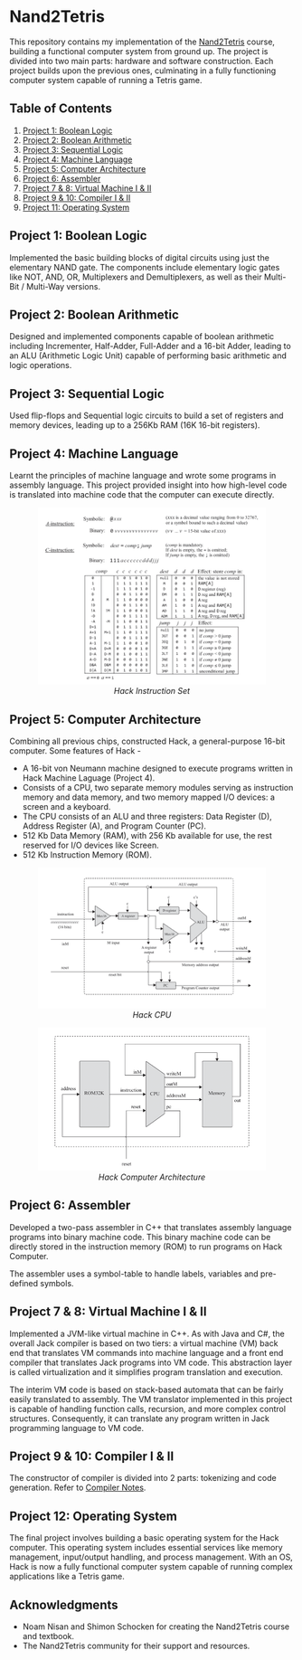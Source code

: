 # Nand2Tetris

This repository contains my implementation of the [Nand2Tetris](https://mitpress.mit.edu/9780262140874/) course, building a functional computer system from ground up. The project is divided into two main parts: hardware and software construction. Each project builds upon the previous ones, culminating in a fully functioning computer system capable of running a Tetris game.

## Table of Contents

1. [Project 1: Boolean Logic](#project-1-boolean-logic)
2. [Project 2: Boolean Arithmetic](#project-2-boolean-arithmetic)
3. [Project 3: Sequential Logic](#project-3-sequential-logic)
4. [Project 4: Machine Language](#project-4-machine-language)
5. [Project 5: Computer Architecture](#project-5-computer-architecture)
6. [Project 6: Assembler](#project-6-assembler)
7. [Project 7 & 8: Virtual Machine I & II](#project-7--8-virtual-machine-i--ii)
9. [Project 9 & 10: Compiler I & II](#project-9--10-compiler-i--ii)
11. [Project 11: Operating System](#project-11-operating-system)

## Project 1: Boolean Logic

Implemented the basic building blocks of digital circuits using just the elementary NAND gate. The components include elementary logic gates like NOT, AND, OR, Multiplexers and Demultiplexers, as well as their Multi-Bit / Multi-Way versions.

## Project 2: Boolean Arithmetic

Designed and implemented components capable of boolean arithmetic including Incrementer, Half-Adder, Full-Adder and a 16-bit Adder, leading to an ALU (Arithmetic Logic Unit) capable of performing basic arithmetic and logic operations.

## Project 3: Sequential Logic

Used flip-flops and Sequential logic circuits to build a set of registers and memory devices, leading up to a 256Kb RAM (16K 16-bit registers).

## Project 4: Machine Language

Learnt the principles of machine language and wrote some programs in assembly language. This project provided insight into how high-level code is translated into machine code that the computer can execute directly.

<p align="center">
  <img src="./assets/InstructionSet.png" alt="Hack Instruction Set" width=80%>
  <br>
  <em>Hack Instruction Set</em>
</p>

## Project 5: Computer Architecture

Combining all previous chips, constructed Hack, a general-purpose 16-bit computer. Some features of Hack - 

- A 16-bit von Neumann machine designed to execute programs written in Hack Machine Laguage (Project 4).
- Consists of a CPU, two separate memory modules serving as instruction memory and data memory, and two memory mapped I/O devices: a screen and a keyboard.
- The CPU consists of an ALU and three registers: Data Register (D), Address Register (A), and Program Counter (PC).
- 512 Kb Data Memory (RAM), with 256 Kb available for use, the rest reserved for I/O devices like Screen.
- 512 Kb Instruction Memory (ROM).

<p align="center">
  <img src="./assets/CPU.png" alt="CPU" width=80%>
  <br>
  <em>Hack CPU</em>
</p>

<p align="center">
  <img src="./assets/ComputerArchitecture.png" alt="ComputerArchitecture" width=80%>
  <br>
  <em>Hack Computer Architecture</em>
</p>

## Project 6: Assembler

Developed a two-pass assembler in C++ that translates assembly language programs into binary machine code. This binary machine code can be directly stored in the instruction memory (ROM) to run programs on Hack Computer. 

The assembler uses a symbol-table to handle labels, variables and pre-defined symbols.

## Project 7 & 8: Virtual Machine I & II

Implemented a JVM-like virtual machine in C++. As with Java and C#, the overall Jack compiler is based on two tiers: a virtual machine (VM) back end that translates VM commands into machine language and a front end compiler that translates Jack programs into VM code. This abstraction layer is called virtualization and it simplifies program translation and execution.

The interim VM code is based on stack-based automata that can be fairly easily translated to assembly. The VM translator implemented in this project is capable of handling function calls, recursion, and more complex control structures. Consequently, it can translate any program written in Jack programming language to VM code.

## Project 9 & 10: Compiler I & II

The constructor of compiler is divided into 2 parts: tokenizing and code generation. Refer to [Compiler Notes](./compiler/README.md).

## Project 12: Operating System

The final project involves building a basic operating system for the Hack computer. This operating system includes essential services like memory management, input/output handling, and process management. With an OS, Hack is now a fully functional computer system capable of running complex applications like a Tetris game.

## Acknowledgments

- Noam Nisan and Shimon Schocken for creating the Nand2Tetris course and textbook.
- The Nand2Tetris community for their support and resources.
